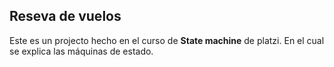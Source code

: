 ## Reseva de vuelos

Este es un projecto hecho en el curso de **State machine** de platzi. En el cual se explica las máquinas de estado.
